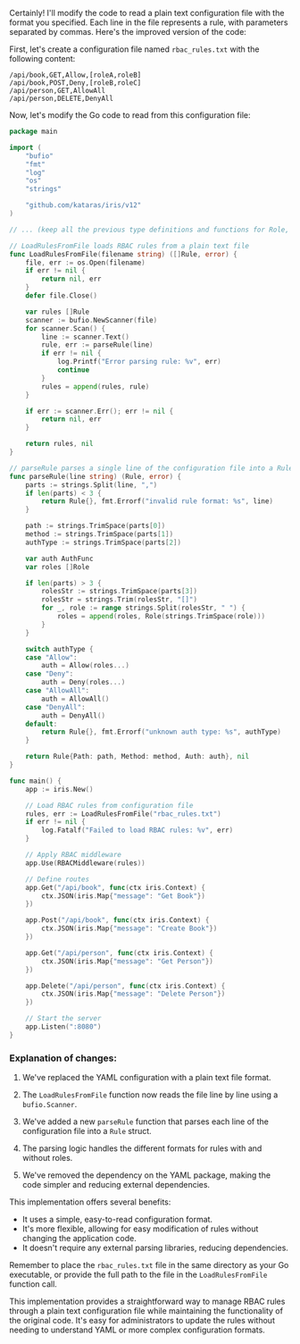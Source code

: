 Certainly! I'll modify the code to read a plain text configuration file with the format you specified. Each line in the file represents a rule, with parameters separated by commas. Here's the improved version of the code:

First, let's create a configuration file named `rbac_rules.txt` with the following content:

```
/api/book,GET,Allow,[roleA,roleB]
/api/book,POST,Deny,[roleB,roleC]
/api/person,GET,AllowAll
/api/person,DELETE,DenyAll
```

Now, let's modify the Go code to read from this configuration file:

```go
package main

import (
	"bufio"
	"fmt"
	"log"
	"os"
	"strings"

	"github.com/kataras/iris/v12"
)

// ... (keep all the previous type definitions and functions for Role, Rule, AuthFunc, User, Allow, Deny, AllowAll, DenyAll, RBACMiddleware, and getUserFromContext)

// LoadRulesFromFile loads RBAC rules from a plain text file
func LoadRulesFromFile(filename string) ([]Rule, error) {
	file, err := os.Open(filename)
	if err != nil {
		return nil, err
	}
	defer file.Close()

	var rules []Rule
	scanner := bufio.NewScanner(file)
	for scanner.Scan() {
		line := scanner.Text()
		rule, err := parseRule(line)
		if err != nil {
			log.Printf("Error parsing rule: %v", err)
			continue
		}
		rules = append(rules, rule)
	}

	if err := scanner.Err(); err != nil {
		return nil, err
	}

	return rules, nil
}

// parseRule parses a single line of the configuration file into a Rule
func parseRule(line string) (Rule, error) {
	parts := strings.Split(line, ",")
	if len(parts) < 3 {
		return Rule{}, fmt.Errorf("invalid rule format: %s", line)
	}

	path := strings.TrimSpace(parts[0])
	method := strings.TrimSpace(parts[1])
	authType := strings.TrimSpace(parts[2])

	var auth AuthFunc
	var roles []Role

	if len(parts) > 3 {
		rolesStr := strings.TrimSpace(parts[3])
		rolesStr = strings.Trim(rolesStr, "[]")
		for _, role := range strings.Split(rolesStr, " ") {
			roles = append(roles, Role(strings.TrimSpace(role)))
		}
	}

	switch authType {
	case "Allow":
		auth = Allow(roles...)
	case "Deny":
		auth = Deny(roles...)
	case "AllowAll":
		auth = AllowAll()
	case "DenyAll":
		auth = DenyAll()
	default:
		return Rule{}, fmt.Errorf("unknown auth type: %s", authType)
	}

	return Rule{Path: path, Method: method, Auth: auth}, nil
}

func main() {
	app := iris.New()

	// Load RBAC rules from configuration file
	rules, err := LoadRulesFromFile("rbac_rules.txt")
	if err != nil {
		log.Fatalf("Failed to load RBAC rules: %v", err)
	}

	// Apply RBAC middleware
	app.Use(RBACMiddleware(rules))

	// Define routes
	app.Get("/api/book", func(ctx iris.Context) {
		ctx.JSON(iris.Map{"message": "Get Book"})
	})

	app.Post("/api/book", func(ctx iris.Context) {
		ctx.JSON(iris.Map{"message": "Create Book"})
	})

	app.Get("/api/person", func(ctx iris.Context) {
		ctx.JSON(iris.Map{"message": "Get Person"})
	})

	app.Delete("/api/person", func(ctx iris.Context) {
		ctx.JSON(iris.Map{"message": "Delete Person"})
	})

	// Start the server
	app.Listen(":8080")
}
```

### Explanation of changes:

1. We've replaced the YAML configuration with a plain text file format.

2. The `LoadRulesFromFile` function now reads the file line by line using a `bufio.Scanner`.

3. We've added a new `parseRule` function that parses each line of the configuration file into a `Rule` struct.

4. The parsing logic handles the different formats for rules with and without roles.

5. We've removed the dependency on the YAML package, making the code simpler and reducing external dependencies.

This implementation offers several benefits:

- It uses a simple, easy-to-read configuration format.
- It's more flexible, allowing for easy modification of rules without changing the application code.
- It doesn't require any external parsing libraries, reducing dependencies.

Remember to place the `rbac_rules.txt` file in the same directory as your Go executable, or provide the full path to the file in the `LoadRulesFromFile` function call.

This implementation provides a straightforward way to manage RBAC rules through a plain text configuration file while maintaining the functionality of the original code. It's easy for administrators to update the rules without needing to understand YAML or more complex configuration formats.